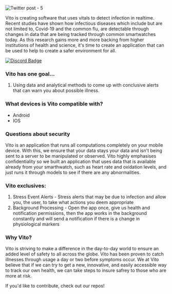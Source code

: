 ![Twitter post - 5](https://user-images.githubusercontent.com/67549402/170847448-9094b9fb-c161-41b7-86a6-842efb0d2c2d.png)

Vito is creating software that uses vitals to detect infection in realtime. Recent studies have shown how infectious diseases which include but are not limited to, Covid-19 and the common flu, are detectable through changes in data that are being tracked through common smartwatches today. As this research gains more and more backing from higher institutions of health and science, it's time to create an application that can be used to help to create a safer environment for all.

[![Discord Badge](https://res.craft.do/user/full/23a03a79-af5e-1af9-b4ff-27170389b6b1/doc/06A43483-5FC9-45CA-AFE6-5543D60E9ACC/3C5DCB4C-03FC-44F5-BFDF-E4BD397ABBD2_2/Snas7xHgUiLvwz5akLYYmoxydu1tPQDxN3TaGNwJCnwz/Frame%2021.png)](https://discord.gg/75ENnaJdSf)

### Vito has one goal...

1. Using data and analytical methods to come up with conclusive alerts that can warn you about possible illness.

### What devices is Vito compatible with?
* Android 
* IOS

### Questions about security
Vito is an application that runs all computations completely on your mobile device. With this, we ensure that your data stays your data and isn't being sent to a server to be manipulated or observed. Vito highly emphasises confidentiality so we built an application that uses data that is available already from your smarthwatch, such as heart rate and oxidation levels, and just runs it through models to see if there are any abnormalities.


### Vito exclusives:
1. Stress Event Alerts - Stress alerts that may be due to infection and allow you, the user, to take what actions you deem appropriate
2. Background Processing - Open the app once, give us health and notification permissions, then the app works in the background constantly and will send a notification      if there is a change in physiological markers



### Why Vito?
Vito is striving to make a difference in the day-to-day world to ensure an added level of safety to all across the globe. Vito has been proven to catch illnesses through usage a day or two before symptoms occur. We at Vito believe that if we can try to get a new, innovative, and easily accessible way to track our own health, we can take steps to insure safrey to those who are more at risk.

If you'd like to contribute, check out our repos!
